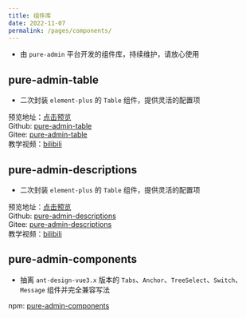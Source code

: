 ```yaml
---
title: 组件库
date: 2022-11-07
permalink: /pages/components/
---
```


- 由 `pure-admin` 平台开发的组件库，持续维护，请放心使用

## pure-admin-table

- 二次封装 `element-plus` 的 `Table` 组件，提供灵活的配置项

预览地址：[点击预览](https://xiaoxian521.github.io/pure-admin-table)  
Github: [pure-admin-table](https://github.com/xiaoxian521/pure-admin-table)  
Gitee: [pure-admin-table](https://gitee.com/yiming_chang/pure-admin-table)  
教学视频：[bilibili](https://www.bilibili.com/video/BV1MN4y1G7PW/)

## pure-admin-descriptions

- 二次封装 `element-plus` 的 `Table` 组件，提供灵活的配置项

预览地址：[点击预览](https://xiaoxian521.github.io/pure-admin-descriptions)  
Github: [pure-admin-descriptions](https://github.com/xiaoxian521/pure-admin-descriptions)  
Gitee: [pure-admin-descriptions](https://gitee.com/yiming_chang/pure-admin-descriptions)  
教学视频：[bilibili](https://www.bilibili.com/video/BV1PB4y1x7Gn/)

## pure-admin-components

- 抽离 `ant-design-vue3.x` 版本的 `Tabs`、`Anchor`、`TreeSelect`、`Switch`、`Message` 组件并完全兼容写法

npm: [pure-admin-components](https://www.npmjs.com/package/@pureadmin/components)
